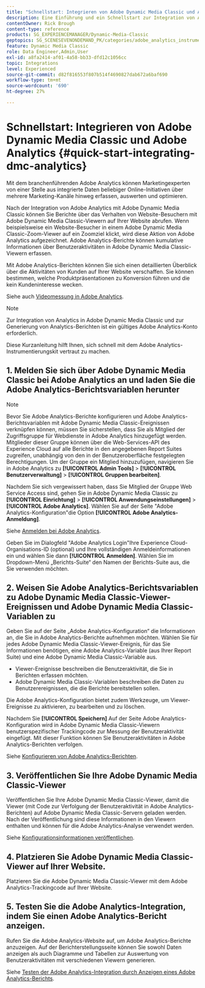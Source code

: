 ```yaml
---
title: "Schnellstart: Integrieren von Adobe Dynamic Media Classic und Adobe Analytics"
description: Eine Einführung und ein Schnellstart zur Integration von Adobe Dynamic Media Classic und Adobe Analytics, damit Sie schnell arbeiten können.
contentOwner: Rick Brough
content-type: reference
products: SG_EXPERIENCEMANAGER/Dynamic-Media-Classic
geptopics: SG_SCENESEVENONDEMAND_PK/categories/adobe_analytics_instrumentation_kit
feature: Dynamic Media Classic
role: Data Engineer,Admin,User
exl-id: a8fa2414-af01-4a58-bb33-dfd12c1056cc
topic: Integrations
level: Experienced
source-git-commit: d82f816553f807b514f4690827dab672a6baf690
workflow-type: tm+mt
source-wordcount: '690'
ht-degree: 27%

---
```


# Schnellstart: Integrieren von Adobe Dynamic Media Classic und Adobe Analytics {#quick-start-integrating-dmc-analytics}

Mit dem branchenführenden Adobe Analytics können Marketingexperten von einer Stelle aus integrierte Daten beliebiger Online-Initiativen über mehrere Marketing-Kanäle hinweg erfassen, auswerten und optimieren.

Nach der Integration von Adobe Analytics mit Adobe Dynamic Media Classic können Sie Berichte über das Verhalten von Website-Besuchern mit Adobe Dynamic Media Classic-Viewern auf Ihrer Website abrufen. Wenn beispielsweise ein Website-Besucher in einem Adobe Dynamic Media Classic-Zoom-Viewer auf ein Zoomziel klickt, wird diese Aktion von Adobe Analytics aufgezeichnet. Adobe Analytics-Berichte können kumulative Informationen über Benutzeraktivitäten in Adobe Dynamic Media Classic-Viewern erfassen.

Mit Adobe Analytics-Berichten können Sie sich einen detaillierten Überblick über die Aktivitäten von Kunden auf Ihrer Website verschaffen. Sie können bestimmen, welche Produktpräsentationen zu Konversion führen und die kein Kundeninteresse wecken.

Siehe auch [Videomessung in Adobe Analytics](https://experienceleague.adobe.com/docs/media-analytics/using/media-overview.html).

>[!NOTE]
>
>Zur Integration von Analytics in Adobe Dynamic Media Classic und zur Generierung von Analytics-Berichten ist ein gültiges Adobe Analytics-Konto erforderlich.

Diese Kurzanleitung hilft Ihnen, sich schnell mit dem Adobe Analytics-Instrumentierungskit vertraut zu machen.

## 1. Melden Sie sich über Adobe Dynamic Media Classic bei Adobe Analytics an und laden Sie die Adobe Analytics-Berichtsvariablen herunter

>[!NOTE]
>
>Bevor Sie Adobe Analytics-Berichte konfigurieren und Adobe Analytics-Berichtsvariablen mit Adobe Dynamic Media Classic-Ereignissen verknüpfen können, müssen Sie sicherstellen, dass Sie als Mitglied der Zugriffsgruppe für Webdienste in Adobe Analytics hinzugefügt werden. Mitglieder dieser Gruppe können über die Web-Services-API des Experience Cloud auf alle Berichte in den angegebenen Report Suites zugreifen, unabhängig von den in der Benutzeroberfläche festgelegten Berechtigungen. Um der Gruppe ein Mitglied hinzuzufügen, navigieren Sie in Adobe Analytics zu **[!UICONTROL Admin Tools]** > **[!UICONTROL Benutzerverwaltung]** > **[!UICONTROL Gruppen bearbeiten]**.

Nachdem Sie sich vergewissert haben, dass Sie Mitglied der Gruppe Web Service Access sind, gehen Sie in Adobe Dynamic Media Classic zu **[!UICONTROL Einrichtung]** > **[!UICONTROL Anwendungseinstellungen]** > **[!UICONTROL Adobe Analytics]**. Wählen Sie auf der Seite &quot;Adobe Analytics-Konfiguration&quot;die Option **[!UICONTROL Adobe Analytics-Anmeldung]**.

Siehe [Anmelden bei Adobe Analytics](log-analytics.md#log_in_to_adobe_analytics).

Geben Sie im Dialogfeld &quot;Adobe Analytics Login&quot;Ihre Experience Cloud-Organisations-ID (optional) und Ihre vollständigen Anmeldeinformationen ein und wählen Sie dann **[!UICONTROL Anmelden]**. Wählen Sie im Dropdown-Menü „Berichts-Suite“ den Namen der Berichts-Suite aus, die Sie verwenden möchten.

## 2. Weisen Sie Adobe Analytics-Berichtsvariablen zu Adobe Dynamic Media Classic-Viewer-Ereignissen und Adobe Dynamic Media Classic-Variablen zu

Geben Sie auf der Seite „Adobe Analytics-Konfiguration“ die Informationen an, die Sie in Adobe Analytics-Berichte aufnehmen möchten. Wählen Sie für jedes Adobe Dynamic Media Classic-Viewer-Ereignis, für das Sie Informationen benötigen, eine Adobe Analytics-Variable (aus Ihrer Report Suite) und eine Adobe Dynamic Media Classic-Variable aus.

* Viewer-Ereignisse beschreiben die Benutzeraktivität, die Sie in Berichten erfassen möchten.
* Adobe Dynamic Media Classic-Variablen beschreiben die Daten zu Benutzerereignissen, die die Berichte bereitstellen sollen.

Die Adobe Analytics-Konfiguration bietet zudem Werkzeuge, um Viewer-Ereignisse zu aktivieren, zu bearbeiten und zu löschen.

Nachdem Sie **[!UICONTROL Speichern]** Auf der Seite Adobe Analytics-Konfiguration wird in Adobe Dynamic Media Classic-Viewern benutzerspezifischer Trackingcode zur Messung der Benutzeraktivität eingefügt. Mit dieser Funktion können Sie Benutzeraktivitäten in Adobe Analytics-Berichten verfolgen. 

Siehe [Konfigurieren von Adobe Analytics-Berichten](configuring-analytics-reports.md#configuring_adobe_analytics_reports).

## 3. Veröffentlichen Sie Ihre Adobe Dynamic Media Classic-Viewer

Veröffentlichen Sie Ihre Adobe Dynamic Media Classic-Viewer, damit die Viewer (mit Code zur Verfolgung der Benutzeraktivität in Adobe Analytics-Berichten) auf Adobe Dynamic Media Classic-Servern geladen werden. Nach der Veröffentlichung sind diese Informationen in den Viewern enthalten und können für die Adobe Analytics-Analyse verwendet werden. 

Siehe [Konfigurationsinformationen veröffentlichen](publishing-analytics-configuration-information.md#publishing_adobe_analytics_configuration_information).

## 4. Platzieren Sie Adobe Dynamic Media Classic-Viewer auf Ihrer Website.

Platzieren Sie die Adobe Dynamic Media Classic-Viewer mit dem Adobe Analytics-Trackingcode auf Ihrer Website.

## 5. Testen Sie die Adobe Analytics-Integration, indem Sie einen Adobe Analytics-Bericht anzeigen.

Rufen Sie die Adobe Analytics-Website auf, um Adobe Analytics-Berichte anzuzeigen. Auf der Berichterstellungsseite können Sie sowohl Daten anzeigen als auch Diagramme und Tabellen zur Auswertung von Benutzeraktivitäten mit verschiedenen Viewern generieren. 

Siehe [Testen der Adobe Analytics-Integration durch Anzeigen eines Adobe Analytics-Berichts](testing-integration-viewing-analytics-report.md#testing_the_integration_by_viewing_an_adobe_analytics_report).
